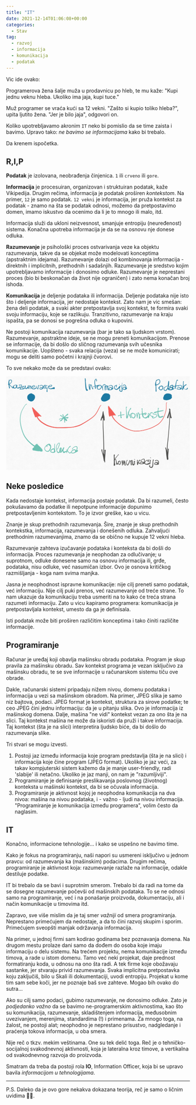```yaml
---
title: "IT"
date: 2021-12-14T01:06:08+00:00
categories:
  - Stav
tag:
  - razvoj
  - informacija
  - komunikacija
  - podatak
---
```


Vic ide ovako:

Programerova žena šalje muža u prodavnicu po hleb, te mu kaže: "Kupi jednu veknu hleba. Ukoliko ima jaja, kupi tuce."

Muž programer se vraća kući sa 12 vekni. "Zašto si kupio toliko hleba?", upita ljutito žena. "Jer je bilo jaja", odgovori on.

<!--more-->

Koliko upotrebljavamo akronim `IT` neko bi pomislio da se time zaista i bavimo. Upravo tako: _ne bavimo se informacijama_ kako bi trebalo.

Da krenem ispočetka.

## R,I,P

**Podatak** je izolovana, neobrađenja činjenica. `1` ili `crveno` ili `gore`.

**Informacija** je procesuiran, organizovan i struktuiran podatak, kaže Vikipedija. Drugim rečima, informacija je podatak proširen _kontekstom_. Na primer, `12` je samo podatak. `12 vekni` je informacija, jer pruža kontekst za podatak - znamo na šta se podatak odnosi, možemo da pretpostavimo domen, imamo iskustvo da ocenimo da li je to mnogo ili malo, itd.

Informacija služi da ukloni neizvesnost, smanjuje entropiju (neuređenost) sistema. Konačna upotreba informacija je da se na osnovu nje donese odluka.

**Razumevanje** je psihološki proces ostvarivanja veze ka objektu razumevanja, takve da se objekat može modelovati konceptima (apstraktnim idejama). Razumevanje dolazi od kombinovanja informacija - direktnih i implicitnih, prethodnih i sadašnjih. Razumevanje je sredstvo kojim upotrebljavamo informacije i donosimo odluke. Razumevanje je neprestani proces (bio bi beskonačan da život nije ograničen) i zato nema konačan broj ishoda.

**Komunikacija** je deljenje podataka ili informacija. Deljenje podataka nije isto što i deljenje informacija, jer nedostaje kontekst. Zato nam je vic smešan: žena deli podatak, a svaki akter pretpostavlja svoj kontekst, te formira svaki svoju informaciju, koje se razlikuju. Tranzitivno, razumevanje na kraju ispašta, pa se donosi se pogrešna odluka o kupovini.

Ne postoji komunikacija razumevanja (bar je tako sa ljudskom vrstom). Razumevanje, apstraktne ideje, se ne mogu preneti komunikacijom. Prenose se informacije, da bi došlo do sličnog razumevanja svih učesnika komunikacije. Uopšteno - svaka relacija (veza) se ne može komunicirati; mogu se deliti samo početni i krajnji čvorovi.

To sve nekako može da se predstavi ovako:

![](rip.jpg)

## Neke posledice

Kada nedostaje kontekst, informacija postaje podatak. Da bi razumeli, često pokušavamo da podatke ili nepotpune informacije dopunimo pretpostavljenim kontekstom. To je izvor greške, kao u vicu.

Znanje je skup prethodnih razumevanja. Šire, znanje je skup prethodnih kontekstka, informacija, razumevanja i donešenih odluka. Zahvaljući prethodnim razumevanjima, znamo da se obično ne kupuje 12 vekni hleba.

Razumevanje zahteva izučavanje podataka i konteksta da bi došli do informacija. Proces razumevanja je neophodan za odlučivanje; u suprotnom, odluke donesene samo na osnovu informacija ili, grđe, podataka, nisu odluke, već nasumičan izbor. Ovo je osnova kritičkog razmišljanja - koga nam svima manjka.

Jasna je neophodnost ispravne komunikacije: nije cilj preneti samo podatak, već informaciju. Nije cilj puki prenos, već razumevanje od treće strane. To nam ukazuje da komunikaciju treba usmeriti na to kako će treća strana razumeti informaciju. Zato u vicu kapiramo programera: komunikacija je pretpostavljala kontekst, umesto da ga je definisala.

Isti podatak može biti proširen različitim konceptima i tako činiti različite informacije.

## Programiranje

Računar je uređaj koji obavlja mašinsku obradu podataka. Program je skup pravila za mašinsku obradu. Sav kontekst programa je vezan isključivo za mašinsku obradu, te se sve informacije u računarskom sistemu tiču ove obrade.

Dakle, računarski sistemi pripadaju nižem nivou, domenu podataka i informacija u vezi sa mašinskom obradom. Na primer, JPEG slika je samo niz bajtova, podaci. JPEG format je kontekst, struktura za sirove podatke; te ceo JPEG čini jednu informaciju: da je u pitanju slika. Ovo je informacija iz mašinskog domena. Dalje, mašina "ne vidi" kontekst vezan za ono šta je na slici. Taj kontekst mašina ne može da iskoristi da pruži i takve informacija. Taj kontekst (šta je na slici) interpretira ljudsko biće, da bi došlo do razumevanja slike.

Tri stvari se mogu izvesti.

1. Postoji jaz između informacija koje program predstavlja (šta je na slici) i informacija koje čine program (JPEG format). Ukoliko je jaz veći, za takav kompjuterski sistem kažemo da je manje user-friendly, radi 'slabije' ili netačno. Ukoliko je jaz manji, on nam je "razumljiviji".
2. Programiranje je definisanje preslikavanja poslovnog (životnog) konteksta u mašinski kontekst, da bi se očuvala informacija.
3. Programiranje je aktivnost kojoj je neophodna komunikacija na dva nivoa: mašina na nivou podataka, i - važno - ljudi na nivou informacija. "Programiranje je komunikacija između programera", volim često da naglasim.

## IT

Konačno, informacione tehnologije... i kako se uspešno ne bavimo time.

Kako je fokus na programiranju, naši napori su usmereni isključivo u jednom pravcu: od razumevanja ka (mašinskim) podacima. Drugim rečima, programiranje je aktivnost koja: razumevanje razlaže na informacije, odakle destiluje podatke.

IT bi trebalo da se bavi i suprotnim smerom. Trebalo bi da radi na tome da se dosegne razumevanje počevši od mašinskih podataka. To se ne odnosi samo na programiranje, već i na ponašanje proizvoda, dokumentaciju, ali i način komunikacije u timovima itd.

Zapravo, sve više mislim da je taj smer _važniji_ od smera programiranja. Neprestano primećujem da nedostaje, a da to čini razvoj skupim i sporim. Primećujem sveopšti manjak održavanja informacija.

Na primer, u jednoj firmi sam kodirao godinama bez poznavanja domena. Na drugom mestu prolaze dani samo da dođem do osoba koje imaju informaciju o delu sistemu. Na trećem projektu, nema komunikacije između timova, a rade u istom domenu. Tamo već neki projekat, daje prednost formatiranju koda, u odnosu na ono šta radi. A tek firme koje obožavaju sastanke, jer stvaraju privid razumevanja. Svaka implicitna pretpostavka koju zaključiš, bilo u Skali ili dokumentaciji, uvodi entropiju. Projekat u kome tim sam sebe koči, jer ne poznaje baš sve zahteve. Mogao bih ovako do sutra...

Ako su cilj samo podaci, gubimo razumevanje, ne donosimo odluke. Zato je _podjedanko važno_ da se bavimo ne-programerskim aktivnostima, kao što su komunikacija, razumevanje, skladištenjem informacija, međusobnim uvezivanjem, merenjima, standardima (!) i primenama. Za mnogo toga, na žalost, ne postoji alat; neophodno je neprestano prisustvo, nadgledanje i praćenja tokova informacija, u oba smera.

Nije reč o tkzv. mekim veštinama. One su tek delić toga. Reč je o tehničko-socijalnoj svakodnevnoj aktivnosti, koja je lateralna kroz timove, a vertikalna od svakodnevnog razvoja do proizvoda.

Smatram da treba da postoji rola **IO**, Information Officer, koja bi se upravo bavila _informacijom u tehnologijama_.

---

P.S. Daleko da je ovo gore nekakva dokazana teorija, reč je samo o ličnim uvidima 🤷‍♂️.
